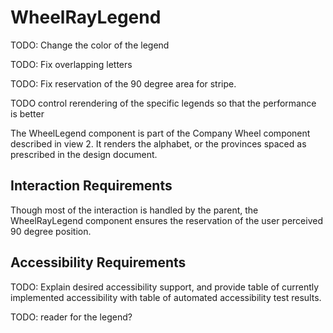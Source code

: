 # WheelRayLegend
TODO: Change the color of the legend 

TODO: Fix overlapping letters

TODO: Fix reservation of the 90 degree area for stripe.

TODO control rerendering of the specific legends so that the performance is better

The WheelLegend component is part of the Company Wheel component described in view 2. It renders the alphabet, or the provinces spaced as prescribed in the design document.

## Interaction Requirements

Though most of the interaction is handled by the parent, the WheelRayLegend component ensures the reservation of the user perceived 90 degree position. 

## Accessibility Requirements

TODO: Explain desired accessibility support, and provide table of currently
implemented accessibility with table of automated accessibility test results.

TODO: reader for the legend?